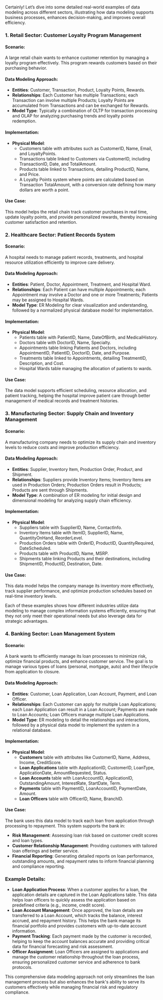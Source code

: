Certainly! Let’s dive into some detailed real-world examples of data modeling across different sectors, illustrating how data modeling supports business processes, enhances decision-making, and improves overall efficiency.

### 1. **Retail Sector: Customer Loyalty Program Management**

#### Scenario:
A large retail chain wants to enhance customer retention by managing a loyalty program effectively. This program rewards customers based on their purchasing behavior.

#### Data Modeling Approach:
- **Entities**: Customer, Transaction, Product, Loyalty Points, Rewards.
- **Relationships**: Each Customer has multiple Transactions; each Transaction can involve multiple Products; Loyalty Points are accumulated from Transactions and can be exchanged for Rewards.
- **Model Type**: Typically a combination of OLTP for transaction processing and OLAP for analyzing purchasing trends and loyalty points redemption.

#### Implementation:
- **Physical Model**:
  - Customers table with attributes such as CustomerID, Name, Email, and LoyaltyPoints.
  - Transactions table linked to Customers via CustomerID, including TransactionID, Date, and TotalAmount.
  - Products table linked to Transactions, detailing ProductID, Name, and Price.
  - A Loyalty Points system where points are calculated based on Transaction TotalAmount, with a conversion rate defining how many dollars are worth a point.

#### Use Case:
This model helps the retail chain track customer purchases in real time, update loyalty points, and provide personalized rewards, thereby increasing customer satisfaction and retention.

### 2. **Healthcare Sector: Patient Records System**

#### Scenario:
A hospital needs to manage patient records, treatments, and hospital resource utilization efficiently to improve care delivery.

#### Data Modeling Approach:
- **Entities**: Patient, Doctor, Appointment, Treatment, and Hospital Ward.
- **Relationships**: Each Patient can have multiple Appointments; each Appointment may involve a Doctor and one or more Treatments; Patients may be assigned to Hospital Wards.
- **Model Type**: ER Modeling for clear visualization and understanding, followed by a normalized physical database model for implementation.

#### Implementation:
- **Physical Model**:
  - Patients table with PatientID, Name, DateOfBirth, and MedicalHistory.
  - Doctors table with DoctorID, Name, Specialty.
  - Appointments table linking Patients and Doctors, including AppointmentID, PatientID, DoctorID, Date, and Purpose.
  - Treatments table linked to Appointments, detailing TreatmentID, Description, and Cost.
  - Hospital Wards table managing the allocation of patients to wards.

#### Use Case:
The data model supports efficient scheduling, resource allocation, and patient tracking, helping the hospital improve patient care through better management of medical records and treatment histories.

### 3. **Manufacturing Sector: Supply Chain and Inventory Management**

#### Scenario:
A manufacturing company needs to optimize its supply chain and inventory levels to reduce costs and improve production efficiency.

#### Data Modeling Approach:
- **Entities**: Supplier, Inventory Item, Production Order, Product, and Shipment.
- **Relationships**: Suppliers provide Inventory Items; Inventory Items are used in Production Orders; Production Orders result in Products; Products are sent through Shipments.
- **Model Type**: A combination of ER modeling for initial design and dimensional modeling for analyzing supply chain efficiency.

#### Implementation:
- **Physical Model**:
  - Suppliers table with SupplierID, Name, ContactInfo.
  - Inventory Items table with ItemID, SupplierID, Name, QuantityOnHand, ReorderLevel.
  - Production Orders table with OrderID, ProductID, QuantityRequired, DateScheduled.
  - Products table with ProductID, Name, MSRP.
  - Shipments table linking Products and their destinations, including ShipmentID, ProductID, Destination, Date.

#### Use Case:
This data model helps the company manage its inventory more effectively, track supplier performance, and optimize production schedules based on real-time inventory levels.

Each of these examples shows how different industries utilize data modeling to manage complex information systems efficiently, ensuring that they not only meet their operational needs but also leverage data for strategic advantages.
### 4. **Banking Sector: Loan Management System**

#### Scenario:
A bank wants to efficiently manage its loan processes to minimize risk, optimize financial products, and enhance customer service. The goal is to manage various types of loans (personal, mortgage, auto) and their lifecycle from application to closure.

#### Data Modeling Approach:
- **Entities**: Customer, Loan Application, Loan Account, Payment, and Loan Officer.
- **Relationships**: Each Customer can apply for multiple Loan Applications; each Loan Application can result in a Loan Account; Payments are made to Loan Accounts; Loan Officers manage multiple Loan Applications.
- **Model Type**: ER modeling to detail the relationships and interactions, followed by a physical data model to implement the system in a relational database.

#### Implementation:
- **Physical Model**:
  - **Customers** table with attributes like CustomerID, Name, Address, Income, CreditScore.
  - **Loan Applications** table with ApplicationID, CustomerID, LoanType, ApplicationDate, AmountRequested, Status.
  - **Loan Accounts** table with LoanAccountID, ApplicationID, OutstandingAmount, InterestRate, StartDate, Term.
  - **Payments** table with PaymentID, LoanAccountID, PaymentDate, Amount.
  - **Loan Officers** table with OfficerID, Name, BranchID.

#### Use Case:
The bank uses this data model to track each loan from application through processing to repayment. This system supports the bank in:
- **Risk Management**: Assessing loan risk based on customer credit scores and loan types.
- **Customer Relationship Management**: Providing customers with tailored loan offerings and better service.
- **Financial Reporting**: Generating detailed reports on loan performance, outstanding amounts, and repayment rates to inform financial planning and compliance reporting.

### Example Details:
- **Loan Application Process**: When a customer applies for a loan, the application details are captured in the Loan Applications table. This data helps loan officers to quickly assess the application based on predefined criteria (e.g., income, credit score).
- **Loan Account Management**: Once approved, the loan details are transferred to a Loan Account, which tracks the balance, interest accrued, and repayment history. This helps the bank manage its financial portfolio and provides customers with up-to-date account information.
- **Payment Tracking**: Each payment made by the customer is recorded, helping to keep the account balances accurate and providing critical data for financial forecasting and risk assessment.
- **Officer Assignment**: Loan Officers are assigned to applications and manage the customer relationship throughout the loan process, ensuring personalized customer service and adherence to bank protocols.

This comprehensive data modeling approach not only streamlines the loan management process but also enhances the bank's ability to serve its customers effectively while managing financial risk and regulatory compliance.